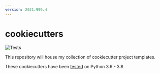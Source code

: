```yaml
---
version: 2021.999.4
---
```

# cookiecutters

![Tests](https://github.com/timothyb0912/cookiecutters/workflows/Template-Tests/badge.svg)

This repository will house my collection of cookiecutter project templates.

These cookiecutters have been [tested](https://github.com/timothyb0912/cookiecutters/tree/stable/.github/workflows/tests.yml) on Python 3.6 - 3.8.
